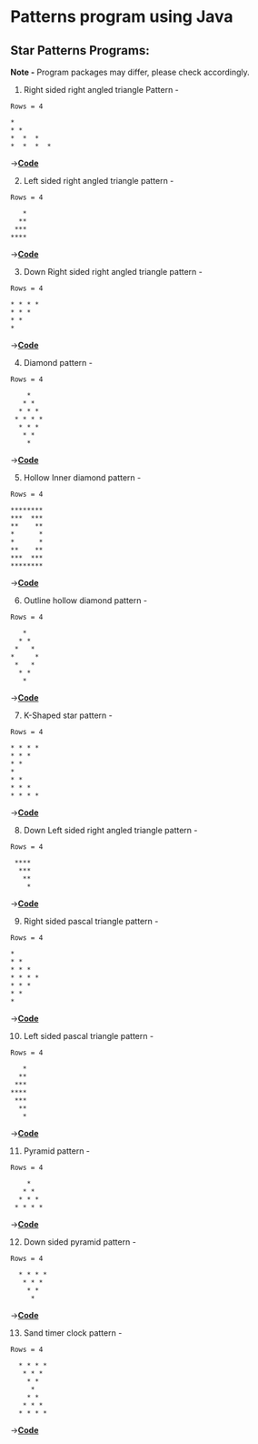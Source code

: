 # Patterns program using Java

## Star Patterns Programs:

**Note -** Program packages may differ, please check accordingly. </br>
1. Right sided right angled triangle Pattern - </br>
```
Rows = 4 

* 
* * 
*  *  * 
*  *  *  * 
```
->[**Code**](https://github.com/ishanjogalekar/Java-Programs/blob/main/Java%20Patterns/Star%20Patterns/right_angle_star.java) </br>

2. Left sided right angled triangle pattern - </br>
```
Rows = 4 

   *
  **
 ***
****
```
->[**Code**](https://github.com/ishanjogalekar/Java-Programs/blob/main/Java%20Patterns/Star%20Patterns/left_right_angle_star_pattern.java) </br>

3. Down Right sided right angled triangle pattern - </br>
```
Rows = 4

* * * * 
* * * 
* * 
*
```
->[**Code**](https://github.com/ishanjogalekar/Java-Programs/blob/main/Java%20Patterns/Star%20Patterns/down_star_right_angle.java) </br>

4. Diamond pattern - </br>
```
Rows = 4

    *
   * *
  * * *
 * * * *
  * * *
   * *
    *
```
->[**Code**](https://github.com/ishanjogalekar/Java-Programs/blob/main/Java%20Patterns/Star%20Patterns/diamond.java) </br>

5. Hollow Inner diamond pattern - </br>
```
Rows = 4

********
***  ***
**    **
*      *
*      *
**    **
***  ***
********
```
->[**Code**](https://github.com/ishanjogalekar/Java-Programs/blob/main/Java%20Patterns/Star%20Patterns/Hollow_Inner_Diamond.java) </br>

6. Outline hollow diamond pattern - </br>
```
Rows = 4

   *
  * *
 *   *
*     *
 *   *
  * *
   *
```
->[**Code**](https://github.com/ishanjogalekar/Java-Programs/blob/main/Java%20Patterns/Star%20Patterns/Hollow_Outline_Diamond.java) </br>

7. K-Shaped star pattern - </br>
```
Rows = 4

* * * * 
* * * 
* * 
* 
* * 
* * * 
* * * * 
```
->[**Code**](https://github.com/ishanjogalekar/Java-Programs/blob/main/Java%20Patterns/Star%20Patterns/K_star.java) </br>

8. Down Left sided right angled triangle pattern - </br> 
```
Rows = 4

 ****
  ***
   **
    *
```
->[**Code**](https://github.com/ishanjogalekar/Java-Programs/blob/main/Java%20Patterns/Star%20Patterns/left_down_pattern.java) </br>

9. Right sided pascal triangle pattern - </br>
```
Rows = 4 

* 
* * 
* * * 
* * * * 
* * * 
* * 
*
```
->[**Code**](https://github.com/ishanjogalekar/Java-Programs/blob/main/Java%20Patterns/Star%20Patterns/right_pascal_pattern.java) </br>

10. Left sided pascal triangle pattern - </br>
```
Rows = 4

   *
  **
 ***
****
 ***
  **
   *
```
->[**Code**](https://github.com/ishanjogalekar/Java-Programs/blob/main/Java%20Patterns/Star%20Patterns/left_pascal_pattern.java) </br>

11. Pyramid pattern - </br>
```
Rows = 4

    *
   * *
  * * *
 * * * *
```
->[**Code**](https://github.com/ishanjogalekar/Java-Programs/blob/main/Java%20Patterns/Star%20Patterns/pyramid.java) </br>

12. Down sided pyramid pattern - </br>
```
Rows = 4

  * * * *
   * * *
    * *
     *
```
->[**Code**](https://github.com/ishanjogalekar/Java-Programs/blob/main/Java%20Patterns/Star%20Patterns/pyramid_down.java) </br>

13. Sand timer clock pattern - </br>
```
Rows = 4

  * * * *
   * * *
    * *
     *
    * *
   * * *
  * * * *
```
->[**Code**](https://github.com/ishanjogalekar/Java-Programs/blob/main/Java%20Patterns/Star%20Patterns/Sand_Timer_Pattern.java) </br>
